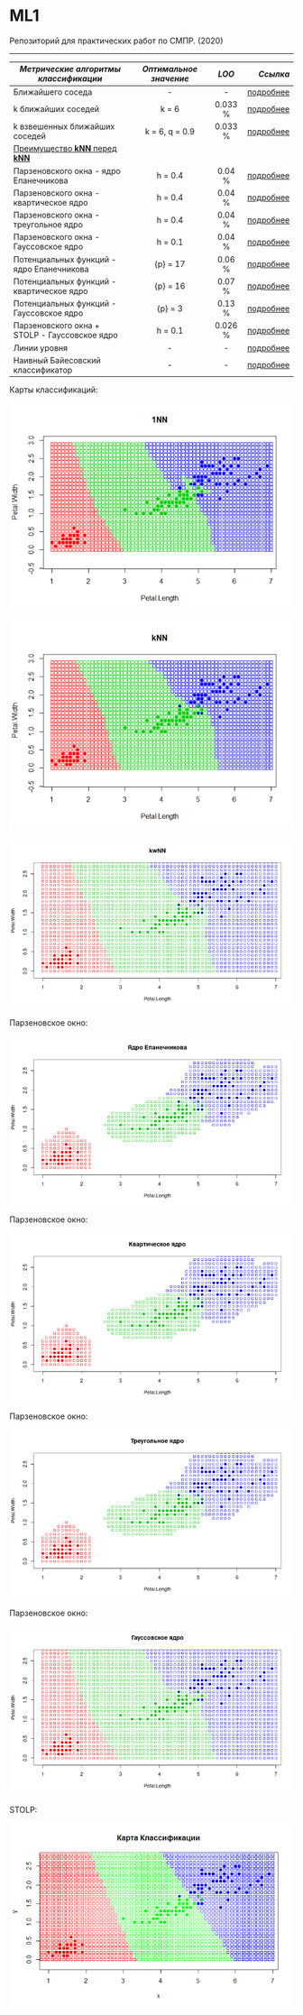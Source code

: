 # ML1
Репозиторий для практических работ по СМПР. (2020)

---

| ***Метрические алгоритмы классификации*** |      ***Оптимальное значение***      | ***LOO*** |  ***Ссылка*** |
|---------|:------------------------------:|:--------:|--------:|
| Ближайшего соседа                          | -              | -       | [подробнее](https://github.com/Vector232/ML1/tree/master/1NN)  |
| k ближайших соседей                        | k = 6          | 0.033 % |[подробнее](https://github.com/Vector232/ML1/tree/master/kNN)   |
| k взвешенных ближайших соседей             | k = 6, q = 0.9 | 0.033 % | [подробнее](https://github.com/Vector232/ML1/tree/master/kwNN) |
| [Преимущество **kNN** перед **kNN**  ](https://github.com/Vector232/ML1/tree/master/results)                                           |
| Парзеновского окна - ядро Епанечникова     | h = 0.4        | 0.04 % | [подробнее](https://github.com/Vector232/ML1/tree/master/PW) |
| Парзеновского окна - квартическое  ядро    | h = 0.4        | 0.04 % | [подробнее](https://github.com/Vector232/ML1/tree/master/PW) |
| Парзеновского окна - треугольное ядро      | h = 0.4        | 0.04 % | [подробнее](https://github.com/Vector232/ML1/tree/master/PW) |
| Парзеновского окна - Гауссовское ядро      | h = 0.1        | 0.04 % | [подробнее](https://github.com/Vector232/ML1/tree/master/PW) |
| Потенциальных функций - ядро Епанечникова  |  {p} = 17      | 0.06 % | [подробнее](https://github.com/Vector232/ML1/tree/master/PF) |
| Потенциальных функций - квартическое  ядро |  {p} = 16      | 0.07 % | [подробнее](https://github.com/Vector232/ML1/tree/master/PF) |
| Потенциальных функций - Гауссовское ядро   |  {p} = 3       | 0.13 % | [подробнее](https://github.com/Vector232/ML1/tree/master/PF) |
| Парзеновского окна + STOLP - Гауссовское ядро | h = 0.1     | 0.026 %| [подробнее](https://github.com/Vector232/ML1/tree/master/STOLP) |
|Линии уровня                                   | - | - | [подробнее](https://github.com/Vector232/ML1/tree/master/lines) |
|Наивный Байесовский классификатор              | - | - | [подробнее](https://github.com/Vector232/ML1/tree/master/NBC) |


Карты классификаций:

![Ну нет ее и все! Отстань!](/1NN/1NN(2).png)

![Ну нет ее и все! Отстань!](/kNN/6NN(2).png)

![Ну нет ее и все! Отстань!](/kwNN/kwNN(3).png)

Парзеновское окно:

![Ну нет ее и все! Отстань!](/PW/CE(PW).png)

Парзеновское окно:

![Ну нет ее и все! Отстань!](/PW/CC(PW).png)

Парзеновское окно:

![Ну нет ее и все! Отстань!](/PW/TC(PW).png)

Парзеновское окно:

![Ну нет ее и все! Отстань!](/PW/GC(PW).png)

STOLP:

![Ну нет ее и все! Отстань!](/STOLP/STOLPendCM.png)
